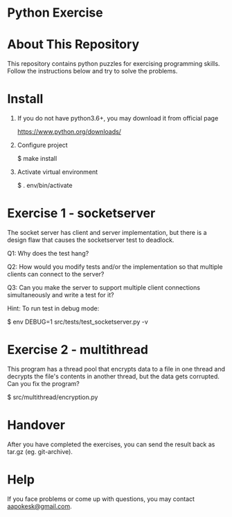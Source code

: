 # Python Exercise


# About This Repository

This repository contains python puzzles for exercising programming
skills. Follow the instructions below and try to solve the problems.


# Install

1. If you do not have python3.6+, you may download it from official page

   https://www.python.org/downloads/

2. Configure project

   $ make install

3. Activate virtual environment

   $ . env/bin/activate


# Exercise 1 - socketserver

The socket server has client and server implementation, but there is a design
flaw that causes the socketserver test to deadlock.

Q1: Why does the test hang?

Q2: How would you modify tests and/or the implementation so that multiple clients can connect to the server?

Q3: Can you make the server to support multiple client connections simultaneously and write a test for it?

Hint: To run test in debug mode:

 $ env DEBUG=1 src/tests/test_socketserver.py -v


# Exercise 2 - multithread

This program has a thread pool that encrypts data to a file in one
thread and decrypts the file's contents in another thread, but the
data gets corrupted. Can you fix the program?

$ src/multithread/encryption.py


# Handover

After you have completed the exercises, you can send
the result back as tar.gz (eg. git-archive).


# Help

If you face problems or come up with questions, you may contact
aapokesk@gmail.com.
